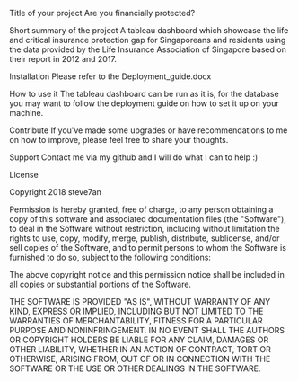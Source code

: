 Title of your project
Are you financially protected?

Short summary of the project
A tableau dashboard which showcase the life and critical insurance protection gap for Singaporeans and residents using the data provided by the Life Insurance Association of Singapore based on their report in 2012 and 2017.

Installation
Please refer to the Deployment_guide.docx

How to use it
The tableau dashboard can be run as it is, for the database you may want to follow the deployment guide on how to set it up on your machine.

Contribute
If you've made some upgrades or have recommendations to me on how to improve, please feel free to share your thoughts.

Support
Contact me via my github and I will do what I can to help :)

License

Copyright 2018 steve7an

Permission is hereby granted, free of charge, to any person obtaining a copy of this software and associated documentation files (the "Software"), to deal in the Software without restriction, including without limitation the rights to use, copy, modify, merge, publish, distribute, sublicense, and/or sell copies of the Software, and to permit persons to whom the Software is furnished to do so, subject to the following conditions:

The above copyright notice and this permission notice shall be included in all copies or substantial portions of the Software.

THE SOFTWARE IS PROVIDED "AS IS", WITHOUT WARRANTY OF ANY KIND, EXPRESS OR IMPLIED, INCLUDING BUT NOT LIMITED TO THE WARRANTIES OF MERCHANTABILITY, FITNESS FOR A PARTICULAR PURPOSE AND NONINFRINGEMENT. IN NO EVENT SHALL THE AUTHORS OR COPYRIGHT HOLDERS BE LIABLE FOR ANY CLAIM, DAMAGES OR OTHER LIABILITY, WHETHER IN AN ACTION OF CONTRACT, TORT OR OTHERWISE, ARISING FROM, OUT OF OR IN CONNECTION WITH THE SOFTWARE OR THE USE OR OTHER DEALINGS IN THE SOFTWARE.
